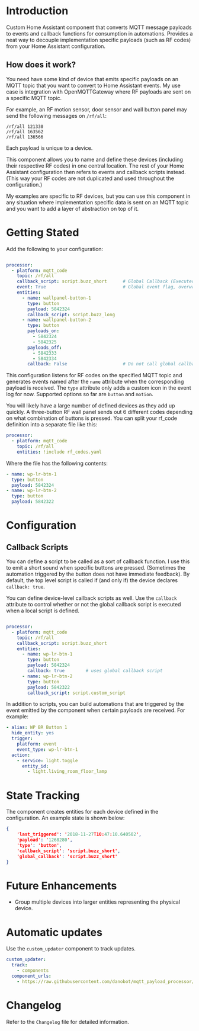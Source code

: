 # Introduction
Custom Home Assistant component that converts MQTT message payloads to events and callback functions for consumption in automations. Provides a neat way to decouple implementation specific payloads (such as RF codes) from your Home Assistant configuration.

## How does it work?
You need have some kind of device that emits specific payloads on an MQTT topic that you want to convert to Home Assistant events. My use case is integration with OpenMQTTGateway where RF payloads are sent on a specific MQTT topic.

For example, an RF motion sensor, door sensor and wall button panel may send the following messages on `/rf/all`:

```
/rf/all 121330
/rf/all 163562
/rf/all 136566
```

Each payload is unique to a device.

This component allows you to name and define these devices (including their respective RF codes) in one central location. The rest of your Home Assistant configuration then refers to events and callback scripts instead. (This way your RF codes are not duplicated and used throughout the configuration.)

My examples are specific to RF devices, but you can use this component in any situation where implementation specific data is sent on an MQTT topic and you want to add a layer of abstraction on top of it.

# Getting Stated

Add the following to your configuration:
```yaml

processor:
  - platform: mqtt_code
    topic: /rf/all
    callback_script: script.buzz_short      # Global Callback (Executed disabled downstream)
    event: True                             # Global event flag, overwrites local (send HA events)
    entities: 
      - name: wallpanel-button-1
        type: button
        payload: 5842324
        callback_script: script.buzz_long
      - name: wallpanel-button-2
        type: button
        payloads_on: 
          - 5842324
          - 5842325
        payloads_off: 
          - 5842333
          - 5842334
        callback: False                     # Do not call global callback, True is default

```

This configuration listens for RF codes on the specified MQTT topic and generates events named after the `name` attribute when the corresponding payload is received. The `type` attribute only adds a custom icon in the event log for now. Supported options so far are `button` and `motion`.

You will likely have a large number of defined devices as they add up quickly. A three-button RF wall panel sends out 6 different codes depending on what combination of buttons is pressed. You can split your rf_code definition into a separate file like this:

```yaml 
processor:
  - platform: mqtt_code
    topic: /rf/all
    entities: !include rf_codes.yaml

```

Where the file has the following contents:

```yaml
- name: wp-lr-btn-1
  type: button
  payload: 5842324
- name: wp-lr-btn-2
  type: button
  payload: 5842322
```
# Configuration

## Callback Scripts
You can define a script to be called as a sort of callback function. I use this to emit a short sound when specific buttons are pressed. (Sometimes the automation triggered by the button does not have immediate feedback). By default, the top level script is called if (and only if) the device declares `callback: true`.

You can define device-level callback scripts as well. Use the `callback` attribute to control whether or not the global callback script is executed when a local script is defined.
```yaml

processor:
  - platform: mqtt_code
    topic: /rf/all
    callback_script: script.buzz_short
    entities: 
      - name: wp-lr-btn-1
        type: button
        payload: 5842324
        callback: true        # uses global callback script
      - name: wp-lr-btn-2
        type: button
        payload: 5842322
        callback_script: script.custom_script
```

In addition to scripts, you can build automations that are triggered by the event emitted by the component when certain payloads are received. For example:

```yaml
- alias: WP BR Button 1
  hide_entity: yes
  trigger:
    platform: event
    event_type: wp-lr-btn-1
  action:
    - service: light.toggle
      entity_id:
        - light.living_room_floor_lamp
```

# State Tracking
The component creates entities for each device defined in the configuration. An example state is shown below:
```json
{
    'last_triggered': '2018-11-27T10:47:10.640502', 
    'payload': '1268280', 
    'type': 'button', 
    'callback_script': 'script.buzz_short', 
    'global_callback': 'script.buzz_short'
}
```

# Future Enhancements
* Group multiple devices into larger entities representing the physical device.

# Automatic updates
Use the `custom_updater` component to track updates.
```yaml
custom_updater:
  track:
    - components
  component_urls:
    - https://raw.githubusercontent.com/danobot/mqtt_payload_processor/master/tracker.json
```

# Changelog
Refer to the `Changelog` file for detailed information.